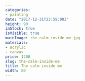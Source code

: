 ```yaml
---
categories:
- painting
date: "2017-12-31T23:59:00Z"
height: 90
inStock: true
isVisible: true
mainImage: the_calm_inside_me.jpg
materials:
- acrylic
- canvas
price: 1200
slug: the-calm-inside-me
title: The calm inside me
width: 80
---
```


